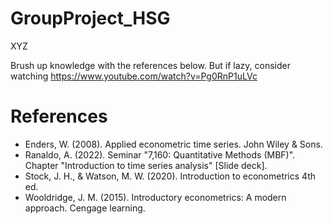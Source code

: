 # GroupProject_HSG
XYZ

Brush up knowledge with the references below. But if lazy, consider watching https://www.youtube.com/watch?v=Pg0RnP1uLVc


# References
* Enders, W. (2008). Applied econometric time series. John Wiley & Sons.
* Ranaldo, A. (2022). Seminar "7,160: Quantitative Methods (MBF)". Chapter "Introduction to time series analysis" [Slide deck].
* Stock, J. H., & Watson, M. W. (2020). Introduction to econometrics 4th ed.
* Wooldridge, J. M. (2015). Introductory econometrics: A modern approach. Cengage learning.
